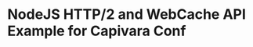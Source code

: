 NodeJS HTTP/2 and WebCache API Example for Capivara Conf
========================================================

